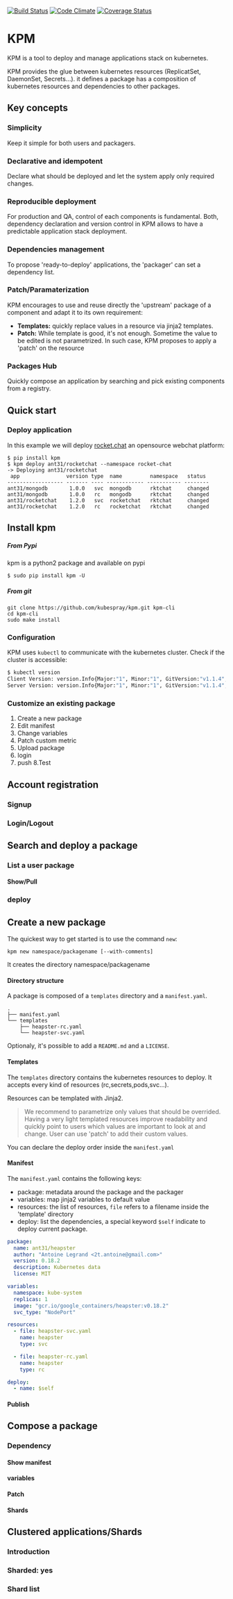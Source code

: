 [![Build Status](https://travis-ci.org/kubespray/kpm.svg?branch=master)](https://travis-ci.org/kubespray/kpm) [![Code Climate](https://codeclimate.com/github/kubespray/kpm/badges/gpa.svg)](https://codeclimate.com/github/kubespray/kpm) [![Coverage Status](https://coveralls.io/repos/github/kubespray/kpm/badge.svg?branch=master)](https://coveralls.io/github/kubespray/kpm?branch=master)


# KPM

KPM is a tool to deploy and manage applications stack on kubernetes.

KPM provides the glue between kubernetes resources (ReplicatSet, DaemonSet, Secrets...). it defines a package has a composition of kubernetes resources and dependencies to other packages.

## Key concepts

### Simplicity

Keep it simple for both users and packagers.

### Declarative and idempotent

Declare what should be deployed and let the system apply only required changes.

### Reproducible deployment

For production and QA, control of each components is fundamental.
Both, dependency declaration and version control in KPM allows to have a predictable application stack deployment.

### Dependencies management

To propose 'ready-to-deploy' applications, the 'packager' can set a dependency list.

### Patch/Paramaterization

KPM encourages to use and reuse directly the 'upstream' package of a component and adapt it to its own requirement:
- <b>Templates:</b> quickly replace values in a resource via jinja2 templates.
- <b>Patch:</b>  While template is good, it's not enough. Sometime the value to be edited is not parametrized. In such case, KPM proposes to apply a 'patch' on the resource

### Packages Hub
Quickly compose an application by searching and pick existing components from a registry.

## Quick start

### Deploy application

In this example we will deploy [rocket.chat](https://github.com/RocketChat/Rocket.Chat) an opensource webchat platform:

```
$ pip install kpm
$ kpm deploy ant31/rocketchat --namespace rocket-chat
-> Deploying ant31/rocketchat
 app               version type  name         namespace   status
------------------ ------- ---- ------------ ----------- --------
ant31/mongodb       1.0.0   svc  mongodb      rktchat     changed
ant31/mongodb       1.0.0   rc   mongodb      rktchat     changed
ant31/rocketchat    1.2.0   svc  rocketchat   rktchat     changed
ant31/rocketchat    1.2.0   rc   rocketchat   rktchat     changed
```

## Install kpm

##### From Pypi

kpm is a python2 package and available on pypi
```
$ sudo pip install kpm -U
````

##### From git

```
git clone https://github.com/kubespray/kpm.git kpm-cli
cd kpm-cli
sudo make install
```

### Configuration

KPM uses `kubectl` to communicate with the kubernetes cluster.
Check if the cluster is accessible:
```bash
$ kubectl version
Client Version: version.Info{Major:"1", Minor:"1", GitVersion:"v1.1.4", GitCommit:"a5949fea3a91d6a50f40a5684e05879080a4c61d", GitTreeState:"clean"}
Server Version: version.Info{Major:"1", Minor:"1", GitVersion:"v1.1.4", GitCommit:"a5949fea3a91d6a50f40a5684e05879080a4c61d", GitTreeState:"clean"}

```

### Customize an existing package
 1. Create a new package
 2. Edit manifest
 3. Change variables
 4. Patch custom metric
5. Upload package
 6.  login
 7.  push
 8.Test

## Account registration
### Signup
### Login/Logout

## Search and deploy a package
### List a user package
#### Show/Pull
### deploy

## Create a new package
The quickest way to get started is to use the command `new`:

```
kpm new namespace/packagename [--with-comments]
```
It creates the directory namespace/packagename

#### Directory structure
A package is composed of a `templates` directory and a `manifest.yaml`.
```
.
├── manifest.yaml
└── templates
    ├── heapster-rc.yaml
    └── heapster-svc.yaml
```
Optionaly, it's possible to add a `README.md` and a `LICENSE`.

#### Templates
The `templates` directory contains the kubernetes resources to deploy.
It accepts every kind of resources (rc,secrets,pods,svc...).

Resources can be templated with Jinja2.

>  We recommend to parametrize only values that should be overrided.
>  Having a very light templated resources improve readability and quickly point to users which values are
>  important to look at and change. User can use 'patch' to add their custom values.

You can declare the deploy order inside the `manifest.yaml`

#### Manifest
The `manifest.yaml` contains the following keys:

- package: metadata around the package and the packager
- variables: map jinja2 variables to default value
- resources: the list of resources, `file` refers to a filename inside the 'template' directory
- deploy: list the dependencies, a special keyword `$self` indicate to deploy current package.

```yaml
package:
  name: ant31/heapster
  author: "Antoine Legrand <2t.antoine@gmail.com>"
  version: 0.18.2
  description: Kubernetes data
  license: MIT

variables:
  namespace: kube-system
  replicas: 1
  image: "gcr.io/google_containers/heapster:v0.18.2"
  svc_type: "NodePort"

resources:
  - file: heapster-svc.yaml
    name: heapster
    type: svc

  - file: heapster-rc.yaml
    name: heapster
    type: rc

deploy:
  - name: $self
```
#### Publish

## Compose a package
### Dependency
#### Show manifest
#### variables
#### Patch
#### Shards

## Clustered applications/Shards
### Introduction
### Sharded: yes
### Shard list
